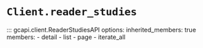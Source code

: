 # `Client.reader_studies`

::: gcapi.client.ReaderStudiesAPI
    options:
        inherited_members: true
        members:
            - detail
            - list
            - page
            - iterate_all
